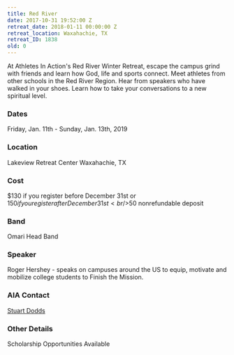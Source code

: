 ```yaml
---
title: Red River
date: 2017-10-31 19:52:00 Z
retreat_date: 2018-01-11 00:00:00 Z
retreat_location: Waxahachie, TX
retreat_ID: 1838
old: 0
---
```


At Athletes In Action's Red River Winter Retreat, escape the campus grind with friends and learn how God, life and sports connect. Meet athletes from other schools in the Red River Region. Hear from speakers who have walked in your shoes. Learn how to take your conversations to a new spiritual level.

### Dates  
Friday, Jan. 11th -  Sunday, Jan. 13th, 2019

### Location  
Lakeview Retreat Center Waxahachie, TX

### Cost  
$130 if you register before December 31st or $150 if you register after December 31st 
<br />$50 nonrefundable deposit

### Band
Omari Head Band

### Speaker  
Roger Hershey - speaks on campuses around the US to equip, motivate and mobilize college students to Finish the Mission.

### AIA Contact  
[Stuart Dodds](mailto:stuart.dodds@athletesinaction.org)

### Other Details 
Scholarship Opportunities Available 